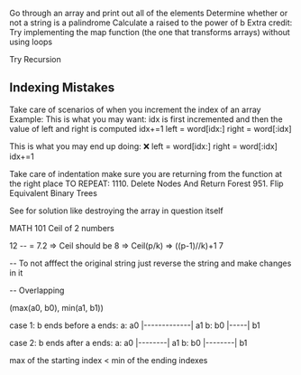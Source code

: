 Go through an array and print out all of the elements
Determine whether or not a string is a palindrome
Calculate a raised to the power of b
Extra credit: Try implementing the map function (the one that transforms arrays) without using loops

Try Recursion


## Indexing Mistakes
Take care of scenarios of when you increment the index of an array 
Example:
This is what you may want: idx is first incremented and then the value of left and right is computed
    idx+=1
    left = word[idx:]
    right = word[:idx]

This is what you may end up doing: :x:
    left = word[idx:]
    right = word[:idx] 
    idx+=1


Take care of indentation make sure you are returning from the function at the right place
TO REPEAT:
1110. Delete Nodes And Return Forest
951. Flip Equivalent Binary Trees

See for solution like destroying the array in question itself

MATH 101
Ceil of 2 numbers

12
-- = 7.2 => Ceil should be 8 => Ceil(p/k) => ((p-1)//k)+1
7


-- To not afffect the original string just reverse the string and make changes in it

-- Overlapping

(max(a0, b0), min(a1, b1))

case 1: b ends before a ends:
a: a0 |-------------| a1
b:     b0 |-----| b1

case 2: b ends after a ends:
a: a0 |--------| a1
b:     b0 |--------| b1

max of the starting index < min of the ending indexes

